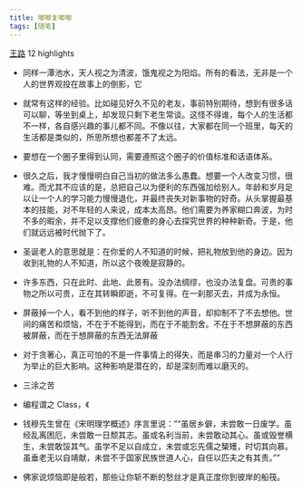 ```yaml
---
title: 唧唧复唧唧
tags: [随笔]
---
```


[王路](https://www.amazon.cn/gp/product/B01951CHO6/ref=as_li_qf_sp_asin_tl?ie=UTF8\&camp=536\&creative=3200\&creativeASIN=B01951CHO6\&linkCode=as2\&tag=llll1-23)
12 highlights

- 同样一潭池水，天人视之为清波，饿鬼视之为阳焰。所有的看法，无非是一个人的世界观投在故事上的倒影，它

- 就常有这样的经验。比如碰见好久不见的老友，事前特别期待，想到有很多话可以聊，等坐到桌上，却发现只剩下老生常谈。这怪不得谁，每个人的生活都不一样，各自感兴趣的事儿都不同。不像以往，大家都在同一个班里，每天的生活都是类似的，所思所想也都差不了太远。

- 要想在一个圈子里得到认同，需要遵照这个圈子的价值标准和话语体系。

- 很久之后，我才慢慢明白自己当初的做法多么愚蠢。想要一个人改变习惯，很难。而尤其不应该的是，总把自己以为便利的东西强加给别人。年龄和岁月足以让一个人的学习能力慢慢退化，并最终丧失对新事物的好奇。从头掌握最基本的技能，对不年轻的人来说，成本太高昂。他们需要为养家糊口奔波，为时不多的暇余，并不足以支撑他们疲惫的身心去探究世界的种种新奇。于是，他们就远远被时代抛下了。

- 圣诞老人的意思就是：在你爱的人不知道的时候，把礼物放到他的身边。因为收到礼物的人不知道，所以这个夜晚是寂静的。

- 许多东西，只在此时、此地、此景有。没办法绸缪，也没办法复盘。可贵的事物之所以可贵，正在其转瞬即逝，不可复得。在一刹那灭去，并成为永恒。

- 屏蔽掉一个人，看不到他的样子，听不到他的声音，却抑制不了不去想他。世间的痛苦和烦恼，不在于不能得到，而在于不能割舍。不在于不想屏蔽的东西被屏蔽，而在于想屏蔽的东西无法屏蔽

- 对于贪著心，真正可怕的不是一件事情上的得失，而是串习的力量对一个人行为举止的巨大影响。这种影响是潜在的，却是深刻而难以磨灭的。

- 三涂之苦

- 编程谓之 Class，《

- 钱穆先生曾在《宋明理学概述》序言里说：““虽居乡僻，未尝敢一日废学。虽经乱离困厄，未尝敢一日颓其志。虽或名利当前，未尝敢动其心。虽或毁誉横生，未尝敢馁其气。虽学不足以自成立，未尝或忘先儒之榘矱，时切其向慕。虽垂老无以自靖献，未尝不于国家民族世道人心，自任以匹夫之有其责。””

- 佛家说烦恼即是般若，那些让你斩不断的愁丝才是真正度你到彼岸的船筏。
